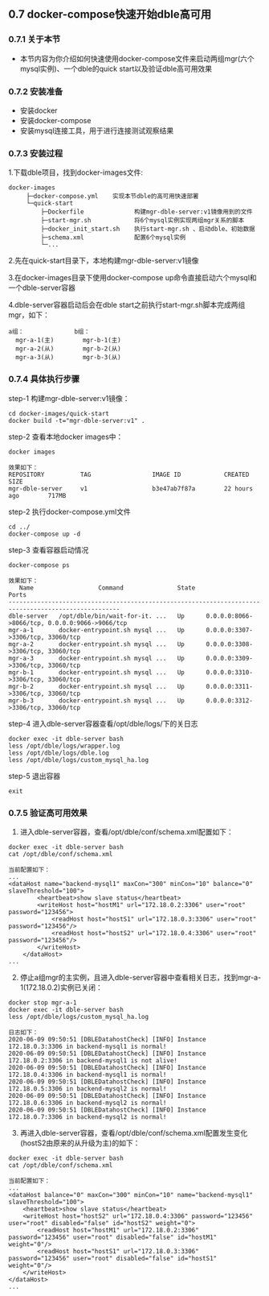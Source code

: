 ## 0.7 docker-compose快速开始dble高可用
### 0.7.1 关于本节
 + 本节内容为你介绍如何快速使用docker-compose文件来启动两组mgr(六个mysql实例)、一个dble的quick start以及验证dble高可用效果

### 0.7.2 安装准备
 + 安装docker
 + 安装docker-compose
 + 安装mysql连接工具，用于进行连接测试观察结果
 
### 0.7.3 安装过程
1.下载dble项目，找到docker-images文件:

    docker-images
         ├─docker-compose.yml    实现本节dble的高可用快速部署
         └─quick-start
             ├─Dockerfile              构建mgr-dble-server:v1镜像用到的文件
             ├─start-mgr.sh            将6个mysql实例实现两组mgr关系的脚本
             ├─docker_init_start.sh    执行start-mgr.sh 、启动dble、初始数据
             ├─schema.xml              配置6个mysql实例
             └─...

2.先在quick-start目录下，本地构建mgr-dble-server:v1镜像

3.在docker-images目录下使用docker-compose up命令直接启动六个mysql和一个dble-server容器

4.dble-server容器启动后会在dble start之前执行start-mgr.sh脚本完成两组mgr，如下：
```
a组：              b组：
  mgr-a-1(主)        mgr-b-1(主)
  mgr-a-2(从)        mgr-b-2(从)
  mgr-a-3(从)        mgr-b-3(从)
```

### 0.7.4 具体执行步骤
step-1 构建mgr-dble-server:v1镜像：
```
cd docker-images/quick-start
docker build -t="mgr-dble-server:v1" .
```
step-2 查看本地docker images中：
```
docker images

效果如下：
REPOSITORY          TAG                 IMAGE ID            CREATED             SIZE
mgr-dble-server     v1                  b3e47ab7f87a        22 hours ago        717MB
```
step-2 执行docker-compose.yml文件
```
cd ../
docker-compose up -d 
```
step-3 查看容器启动情况
```
docker-compose ps

效果如下：
   Name                  Command               State                       Ports                     
-----------------------------------------------------------------------------------------------------
dble-server   /opt/dble/bin/wait-for-it. ...   Up      0.0.0.0:8066->8066/tcp, 0.0.0.0:9066->9066/tcp
mgr-a-1       docker-entrypoint.sh mysql ...   Up      0.0.0.0:3307->3306/tcp, 33060/tcp             
mgr-a-2       docker-entrypoint.sh mysql ...   Up      0.0.0.0:3308->3306/tcp, 33060/tcp             
mgr-a-3       docker-entrypoint.sh mysql ...   Up      0.0.0.0:3309->3306/tcp, 33060/tcp             
mgr-b-1       docker-entrypoint.sh mysql ...   Up      0.0.0.0:3310->3306/tcp, 33060/tcp             
mgr-b-2       docker-entrypoint.sh mysql ...   Up      0.0.0.0:3311->3306/tcp, 33060/tcp             
mgr-b-3       docker-entrypoint.sh mysql ...   Up      0.0.0.0:3312->3306/tcp, 33060/tcp
```

step-4 进入dble-server容器查看/opt/dble/logs/下的关日志
```
docker exec -it dble-server bash
less /opt/dble/logs/wrapper.log 
less /opt/dble/logs/dble.log
less /opt/dble/logs/custom_mysql_ha.log
```

step-5 退出容器
```
exit
```

### 0.7.5 验证高可用效果
1. 进入dble-server容器，查看/opt/dble/conf/schema.xml配置如下：
```
docker exec -it dble-server bash
cat /opt/dble/conf/schema.xml

当前配置如下：
...
<dataHost name="backend-mysql1" maxCon="300" minCon="10" balance="0" slaveThreshold="100">
        <heartbeat>show slave status</heartbeat>
        <writeHost host="hostM1" url="172.18.0.2:3306" user="root" password="123456">
            <readHost host="hostS1" url="172.18.0.3:3306" user="root" password="123456"/>
            <readHost host="hostS2" url="172.18.0.4:3306" user="root" password="123456"/>
        </writeHost>
    </dataHost>
...
```

2. 停止a组mgr的主实例，且进入dble-server容器中查看相关日志，找到mgr-a-1(172.18.0.2)实例已关闭：
```
docker stop mgr-a-1
docker exec -it dble-server bash
less /opt/dble/logs/custom_mysql_ha.log

日志如下：
2020-06-09 09:50:51 [DBLEDatahostCheck] [INFO] Instance 172.18.0.3:3306 in backend-mysql1 is normal!
2020-06-09 09:50:51 [DBLEDatahostCheck] [INFO] Instance 172.18.0.2:3306 in backend-mysql1 is not alive!
2020-06-09 09:50:51 [DBLEDatahostCheck] [INFO] Instance 172.18.0.4:3306 in backend-mysql1 is normal!
2020-06-09 09:50:51 [DBLEDatahostCheck] [INFO] Instance 172.18.0.5:3306 in backend-mysql2 is normal!
2020-06-09 09:50:51 [DBLEDatahostCheck] [INFO] Instance 172.18.0.6:3306 in backend-mysql2 is normal!
2020-06-09 09:50:51 [DBLEDatahostCheck] [INFO] Instance 172.18.0.7:3306 in backend-mysql2 is normal!
```
3. 再进入dble-server容器，查看/opt/dble/conf/schema.xml配置发生变化(hostS2由原来的从升级为主)的如下：
```
docker exec -it dble-server bash
cat /opt/dble/conf/schema.xml

当前配置如下：
...
<dataHost balance="0" maxCon="300" minCon="10" name="backend-mysql1" slaveThreshold="100">
    <heartbeat>show slave status</heartbeat>
    <writeHost host="hostS2" url="172.18.0.4:3306" password="123456" user="root" disabled="false" id="hostS2" weight="0">
        <readHost host="hostM1" url="172.18.0.2:3306" password="123456" user="root" disabled="false" id="hostM1" weight="0"/>
        <readHost host="hostS1" url="172.18.0.3:3306" password="123456" user="root" disabled="false" id="hostS1" weight="0"/>
    </writeHost>
</dataHost>
...
```